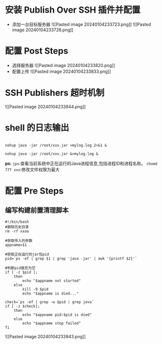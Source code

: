 # 安装 Publish Over SSH 插件并配置
- 添加一台目标服务器
![[Pasted image 20240104233723.png]]
![[Pasted image 20240104233728.png]]
# 配置 Post Steps
- 选择服务器
![[Pasted image 20240104233820.png]]
- 配置上传
![[Pasted image 20240104233833.png]]
# SSH Publishers 超时机制
![[Pasted image 20240104233844.png]]
# shell 的日志输出
```shell

nohup java -jar /root/xxx.jar >mylog.log 2>&1 &

nohup java -jar /root/xxx.jar &>mylog.log &
```
**ps:**
`jps`:查看当前系统中正在运行的Java进程信息,包括进程ID和进程名称。
`chomd 777 xxx`:修改文件权限为最大
# 配置 Pre Steps
## 编写构建前置清理脚本
```shell
#!/bin/bash
#删除历史目录
rm -rf xxoo

#获取传入的参数
appname=$1

#获取正在运行的jar包pid
pid=`ps -ef | grep $1 | grep 'java -jar' | awk '{printf $2}'`

#判断pid是否为空
if [ -z $pid ];
	then
		echo "$appname not started"
	else
		kill -9 $pid
		echo "$appname is died..."

check=`ps -ef | grep -w $pid | grep java`
if [ -z $check];
	then
		echo "$appname pid:$pid is died"
	else
		echo "$appname stop failed"
fi
```
![[Pasted image 20240104233943.png]]